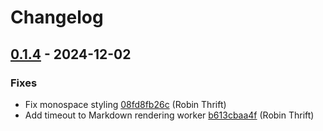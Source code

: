 # Changelog

## [0.1.4](https://github.com/RobinThrift/belt/releases/tag/v0.1.4) - 2024-12-02

### <!-- 1 -->Fixes

- Fix monospace styling [08fd8fb26c](https://github.com/RobinThrift/belt/commit/08fd8fb26c389523ac29013a14670cac116c9823) (Robin Thrift)
- Add timeout to Markdown rendering worker [b613cbaa4f](https://github.com/RobinThrift/belt/commit/b613cbaa4ff3dff1e3784ea40563f25fcf189bf8) (Robin Thrift)

[0.1.4]: https://github.com/RobinThrift/belt/compare/v0.1.3..v0.1.4

